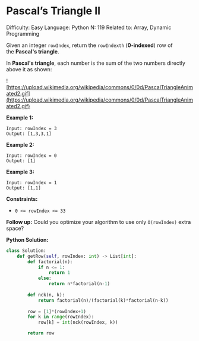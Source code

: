 # Pascal’s Triangle II

Difficulty: Easy
Language: Python
N: 119
Related to: Array, Dynamic Programming

Given an integer `rowIndex`, return the `rowIndexth` (**0-indexed**) row of the **Pascal's triangle**.

In **Pascal's triangle**, each number is the sum of the two numbers directly above it as shown:

![https://upload.wikimedia.org/wikipedia/commons/0/0d/PascalTriangleAnimated2.gif](https://upload.wikimedia.org/wikipedia/commons/0/0d/PascalTriangleAnimated2.gif)

**Example 1:**

```
Input: rowIndex = 3
Output: [1,3,3,1]

```

**Example 2:**

```
Input: rowIndex = 0
Output: [1]

```

**Example 3:**

```
Input: rowIndex = 1
Output: [1,1]

```

**Constraints:**

- `0 <= rowIndex <= 33`

**Follow up:** Could you optimize your algorithm to use only `O(rowIndex)` extra space?

**Python Solution:**

```python
class Solution:
    def getRow(self, rowIndex: int) -> List[int]:
        def factorial(n):
            if n <= 1:
                return 1
            else:
                return n*factorial(n-1)
        
        def nck(n, k):
            return factorial(n)/(factorial(k)*factorial(n-k))
        
        row = [1]*(rowIndex+1)
        for k in range(rowIndex):
            row[k] = int(nck(rowIndex, k))

        return row
```